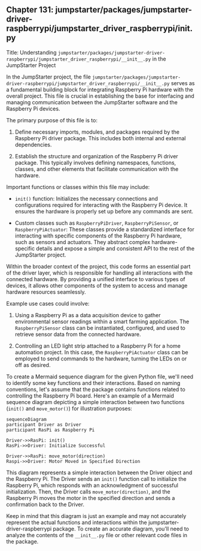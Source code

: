 ## Chapter 131: jumpstarter/packages/jumpstarter-driver-raspberrypi/jumpstarter_driver_raspberrypi/__init__.py

 Title: Understanding `jumpstarter/packages/jumpstarter-driver-raspberrypi/jumpstarter_driver_raspberrypi/__init__.py` in the JumpStarter Project

   In the JumpStarter project, the file `jumpstarter/packages/jumpstarter-driver-raspberrypi/jumpstarter_driver_raspberrypi/__init__.py` serves as a fundamental building block for integrating Raspberry Pi hardware with the overall project. This file is crucial in establishing the base for interfacing and managing communication between the JumpStarter software and the Raspberry Pi devices.

   The primary purpose of this file is to:

   1. Define necessary imports, modules, and packages required by the Raspberry Pi driver package. This includes both internal and external dependencies.

   2. Establish the structure and organization of the Raspberry Pi driver package. This typically involves defining namespaces, functions, classes, and other elements that facilitate communication with the hardware.

   Important functions or classes within this file may include:

   - `init()` function: Initializes the necessary connections and configurations required for interacting with the Raspberry Pi device. It ensures the hardware is properly set up before any commands are sent.

   - Custom classes such as `RaspberryPiDriver`, `RaspberryPiSensor`, or `RaspberryPiActuator`: These classes provide a standardized interface for interacting with specific components of the Raspberry Pi hardware, such as sensors and actuators. They abstract complex hardware-specific details and expose a simple and consistent API to the rest of the JumpStarter project.

   Within the broader context of the project, this code forms an essential part of the driver layer, which is responsible for handling all interactions with the connected hardware. By providing a unified interface to various types of devices, it allows other components of the system to access and manage hardware resources seamlessly.

   Example use cases could involve:

   1. Using a Raspberry Pi as a data acquisition device to gather environmental sensor readings within a smart farming application. The `RaspberryPiSensor` class can be instantiated, configured, and used to retrieve sensor data from the connected hardware.

   2. Controlling an LED light strip attached to a Raspberry Pi for a home automation project. In this case, the `RaspberryPiActuator` class can be employed to send commands to the hardware, turning the LEDs on or off as desired.

 To create a Mermaid sequence diagram for the given Python file, we'll need to identify some key functions and their interactions. Based on naming conventions, let's assume that the package contains functions related to controlling the Raspberry Pi board. Here's an example of a Mermaid sequence diagram depicting a simple interaction between two functions (`init()` and `move_motor()`) for illustration purposes:

```mermaid
sequenceDiagram
participant Driver as Driver
participant RasPi as Raspberry Pi

Driver->>RasPi: init()
RasPi->>Driver: Initialize Successful

Driver->>RasPi: move_motor(direction)
Raspi->>Driver: Motor Moved in Specified Direction
```

This diagram represents a simple interaction between the Driver object and the Raspberry Pi. The Driver sends an `init()` function call to initialize the Raspberry Pi, which responds with an acknowledgment of successful initialization. Then, the Driver calls `move_motor(direction)`, and the Raspberry Pi moves the motor in the specified direction and sends a confirmation back to the Driver.

Keep in mind that this diagram is just an example and may not accurately represent the actual functions and interactions within the jumpstarter-driver-raspberrypi package. To create an accurate diagram, you'll need to analyze the contents of the `__init__.py` file or other relevant code files in the package.